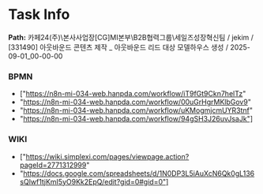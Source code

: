 # Task Info

**Path:** 카페24(주)\본사사업장\[CG]MI본부\B2B협력그룹\세일즈성장혁신팀 / jekim / [331490] 아웃바운드 콘텐츠 제작 _ 아웃바운드 리드 대상 모델하우스 생성 / 2025-09-01_00-00-00

### BPMN
- ["https://n8n-mi-034-web.hanpda.com/workflow/iT9fGt9Ckn7helTz"
- "https://n8n-mi-034-web.hanpda.com/workflow/00uGrHgrMKlbGov9"
- "https://n8n-mi-034-web.hanpda.com/workflow/uKMogmjcmUYR3tnf"
- "https://n8n-mi-034-web.hanpda.com/workflow/94gSH3J26uvJsaJk"]

### WIKI
- ["https://wiki.simplexi.com/pages/viewpage.action?pageId=2771312999"
- "https://docs.google.com/spreadsheets/d/1N0DP3L5iAuXcN6Qk0gL136sQlwf1tjKmI5yO9Kk2EpQ/edit?gid=0#gid=0"]

